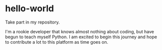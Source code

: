 # hello-world
Take part in my repository.

I'm a rookie developer that knows almost nothing about coding, but have begun to teach myself Python.
I am excited to begin this journey and hope to contribute a lot to this platform as time goes on.
